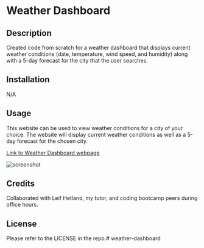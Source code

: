 # Weather Dashboard

## Description

Created code from scratch for a weather dashboard that displays current weather conditions (date, temperature, wind speed, and humidity) along with a 5-day forecast for the city that the user searches. 

## Installation

N/A

## Usage

This website can be used to view weather conditions for a city of your choice. The website will display current weather conditions as well as a 5-day forecast for the chosen city. 

[Link to Weather Dashboard webpage](https://crcarmen23.github.io/nyc-quiz/)

![screenshot](assets/screenshot.png)


## Credits

Collaborated with Leif Hetland, my tutor, and coding bootcamp peers during office hours.

## License

Please refer to the LICENSE in the repo.# weather-dashboard